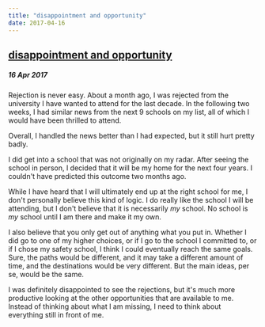 ```yaml
---
title: "disappointment and opportunity"
date: 2017-04-16
---
```


<h2><a href="http://evandekhayser.com/2017/04/16/disappointment-and-opportunity" class="title">disappointment and opportunity</a></h2>
<h5>16 Apr 2017</h5>

Rejection is never easy. About a month ago, I was rejected from the university I have wanted to attend for the last decade. In the following two weeks, I had similar news from the next 9 schools on my list, all of which I would have been thrilled to attend.

Overall, I handled the news better than I had expected, but it still hurt pretty badly.

I did get into a school that was not originally on my radar. After seeing the school in person, I decided that it will be my home for the next four years. I couldn't have predicted this outcome two months ago.

While I have heard that I will ultimately end up at the right school for me, I don't personally believe this kind of logic. I do really like the school I will be attending, but I don't believe that it is necessarily _my_ school. No school is _my_ school until I am there and make it my own.

I also believe that you only get out of anything what you put in. Whether I did go to one of my higher choices, or if I go to the school I committed to, or if I chose my safety school, I think I could eventually reach the same goals. Sure, the paths would be different, and it may take a different amount of time, and the destinations would be very different. But the main ideas, per se, would be the same.

I was definitely disappointed to see the rejections, but it's much more productive looking at the other opportunities that are available to me. Instead of thinking about what I am missing, I need to think about everything still in front of me.
